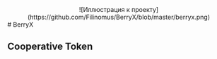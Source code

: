 <div align="center">![Иллюстрация к проекту](https://github.com/Filinomus/BerryX/blob/master/berryx.png)</div>
# BerryX
<h2>Cooperative Token</h2>
